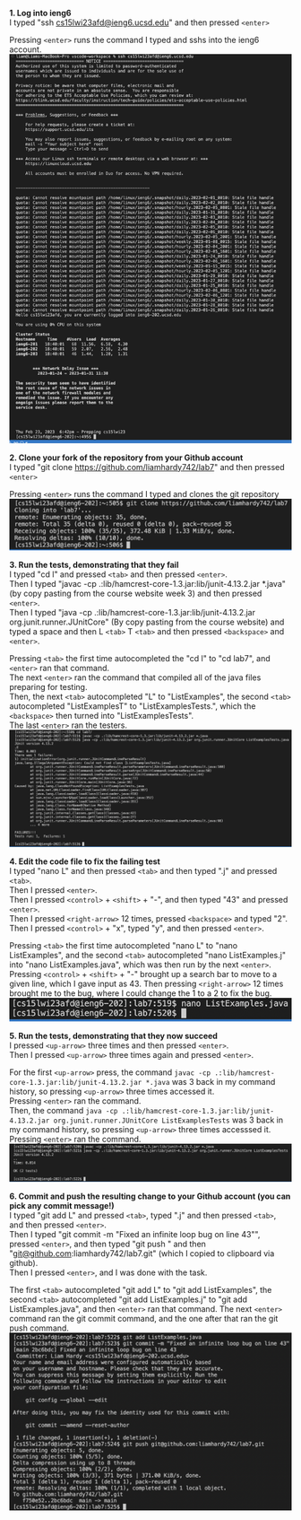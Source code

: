 **1. Log into ieng6**  
  I typed "ssh cs15lwi23afd@ieng6.ucsd.edu" and then pressed `<enter>`  
    
  Pressing `<enter>` runs the command I typed and sshs into the ieng6 account.  
  ![Image](LapReportFourScreenshots/(1)SshIntoIeng6.png)
    
    
    
    
    
    
**2. Clone your fork of the repository from your Github account**  
  I typed "git clone https://github.com/liamhardy742/lab7" and then pressed `<enter>`  
    
  Pressing `<enter>` runs the command I typed and clones the git repository
  ![Image](LapReportFourScreenshots/(2)GitCloneRepo.png)
    
    
    
    
    
    
**3. Run the tests, demonstrating that they fail**  
  I typed "cd l" and pressed `<tab>` and then pressed `<enter>`.  
  Then I typed "javac -cp .:lib/hamcrest-core-1.3.jar:lib/junit-4.13.2.jar *.java" (by copy pasting from the course website week 3) and then pressed `<enter>`.  
  Then I typed "java -cp .:lib/hamcrest-core-1.3.jar:lib/junit-4.13.2.jar org.junit.runner.JUnitCore" (By copy pasting from the course website) and typed a space and then L `<tab>` T `<tab>` and then pressed `<backspace>` and `<enter>`.   
    
  Pressing `<tab>` the first time autocompleted the "cd l" to "cd lab7", and `<enter>` ran that command.  
  The next `<enter>` ran the command that compiled all of the java files preparing for testing.  
  Then, the next `<tab>` autocompleted "L" to "ListExamples", the second `<tab>` autocompleted "ListExamplesT" to "ListExamplesTests.", which the `<backspace>` then turned into "ListExamplesTests".  
  The last `<enter>` ran the testers.
  ![Image](LapReportFourScreenshots/(3)RunningTestsTheyFail.png)
    
    
    
    
    
    
**4. Edit the code file to fix the failing test**  
  I typed "nano L" and then pressed `<tab>` and then typed ".j" and pressed `<tab>`.   
  Then I pressed `<enter>`.   
  Then I pressed `<control>` + `<shift>` + "-", and then typed "43" and pressed `<enter>`.   
  Then I pressed `<right-arrow>` 12 times, pressed `<backspace>` and typed "2".  
  Then I pressed `<control>` + "x", typed "y", and then pressed `<enter>`.  
  
  Pressing `<tab>` the first time autocompleted "nano L" to "nano ListExamples", and the second `<tab>` autocompleted "nano ListExamples.j" into "nano ListExamples.java", which was then run by the next `<enter>`.
  Pressing `<control>` + `<shift>` + "-" brought up a search bar to move to a given line, which I gave input as 43. Then pressing `<right-arrow>` 12 times brought me to the bug, where I could change the 1 to a 2 to fix the bug.  
  ![Image](LapReportFourScreenshots/(4)EditFilesToFixBug.png)
    
    
    
    
    
    
**5. Run the tests, demonstrating that they now succeed**  
  I pressed `<up-arrow>` three times and then pressed `<enter>`.  
  Then I pressed `<up-arrow>` three times again and pressed `<enter>`.  
  
  For the first `<up-arrow>` press, the command `javac -cp .:lib/hamcrest-core-1.3.jar:lib/junit-4.13.2.jar *.java` was 3 back in my command history, so pressing `<up-arrow>` three times accessed it.  
  Pressing `<enter>` ran the command.  
  Then, the command `java -cp .:lib/hamcrest-core-1.3.jar:lib/junit-4.13.2.jar org.junit.runner.JUnitCore ListExamplesTests` was 3 back in my command history, so pressing `<up-arrow>` three times accesssed it.  
  Pressing `<enter>` ran the command.  
  ![Image](LapReportFourScreenshots/(5)RunningTestsSuccessfully.png)
  
  
  
  
  
  
**6. Commit and push the resulting change to your Github account (you can pick any commit message!)**  
  I typed "git add L" and pressed `<tab>`, typed ".j" and then pressed `<tab>`, and then pressed `<enter>`.  
  Then I typed "git commit -m "Fixed an infinite loop bug on line 43"", pressed `<enter>`, and then typed "git push " and then "git@github.com:liamhardy742/lab7.git" (which I copied to clipboard via github).  
  Then I pressed `<enter>`, and I was done with the task.  
    
  The first `<tab>` autocompleted "git add L" to "git add ListExamples", the second `<tab>` autocompleted "git add ListExamples.j" to "git add ListExamples.java", and then `<enter>` ran that command. The next `<enter>` command ran the git commit command, and the one after that ran the git push command.
  ![Image](LapReportFourScreenshots/(6)gitAddCommitAndPush.png)
